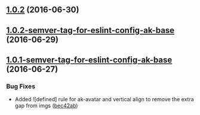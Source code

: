 <a name="1.0.2"></a>
## [1.0.2](https://aui-team-bot/https://bitbucket.org/atlassian/atlaskit-spike/compare/1.0.2-semver-tag-for-eslint-config-ak-base...v1.0.2) (2016-06-30)



<a name="1.0.2-semver-tag-for-eslint-config-ak-base"></a>
## [1.0.2-semver-tag-for-eslint-config-ak-base](https://aui-team-bot/https://bitbucket.org/atlassian/atlaskit-spike/compare/1.0.1-semver-tag-for-eslint-config-ak-base...1.0.2-semver-tag-for-eslint-config-ak-base) (2016-06-29)



<a name="1.0.1-semver-tag-for-eslint-config-ak-base"></a>
## [1.0.1-semver-tag-for-eslint-config-ak-base](https://aui-team-bot/https://bitbucket.org/atlassian/atlaskit-spike/compare/bec42ab...1.0.1-semver-tag-for-eslint-config-ak-base) (2016-06-27)


### Bug Fixes

* Added ![defined] rule for ak-avatar and vertical align to remove the extra gap from imgs ([bec42ab](https://aui-team-bot/https://bitbucket.org/atlassian/atlaskit-spike/commits/bec42ab))



